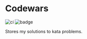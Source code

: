# Codewars
![ci](https://github.com/sierikov/codewars/actions/workflows/ci.yml/badge.svg)
![badge](https://www.codewars.com/users/sierikov/badges/micro)

Stores my solutions to kata problems.
